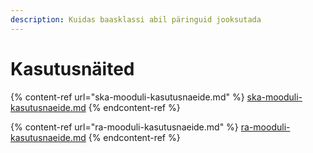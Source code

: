 ```yaml
---
description: Kuidas baasklassi abil päringuid jooksutada
---
```


# Kasutusnäited

{% content-ref url="ska-mooduli-kasutusnaeide.md" %}
[ska-mooduli-kasutusnaeide.md](ska-mooduli-kasutusnaeide.md)
{% endcontent-ref %}

{% content-ref url="ra-mooduli-kasutusnaeide.md" %}
[ra-mooduli-kasutusnaeide.md](ra-mooduli-kasutusnaeide.md)
{% endcontent-ref %}
